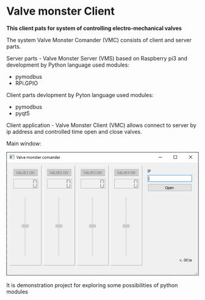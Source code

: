 # Valve monster Client 

**This client pats for system of controlling electro-mechanical valves**

The system Valve Monster Comander (VMC) consists of client and server parts.

Server parts - Valve Monster Server (VMS) based on Raspberry pi3 and development by Python language used modules:

* pymodbus
* RPi.GPIO

Client parts devlopment by Pyton language used modules:

* pymodbus
* pyqt5

Client application - Valve Monster Client (VMC) allows connect to server by ip address and controlled time open and close valves.

Main window:

![main windows](img/mainwindow.png) 

It is demonstration project for exploring some possibilities of python modules
  

